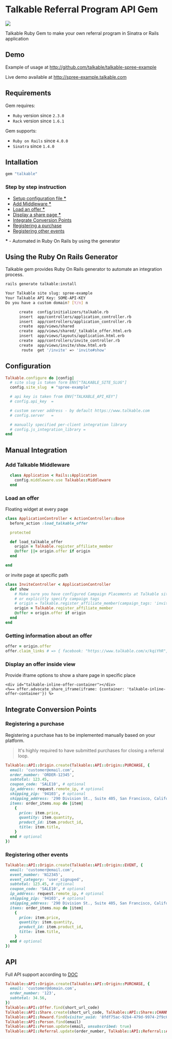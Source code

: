 # Talkable Referral Program API Gem
[![](https://ci.solanolabs.com:443/Talkable/talkable-ruby/badges/branches/master?badge_token=c2445aee31992aafe3d8fda62fcde2708f6254f6)](https://ci.solanolabs.com:443/Talkable/talkable-ruby/suites/484176)

Talkable Ruby Gem to make your own referral program in Sinatra or Rails application

## Demo

Example of usage at http://github.com/talkable/talkable-spree-example

Live demo available at http://spree-example.talkable.com

## Requirements

Gem requires:
 - `Ruby` version since `2.3.0`
 - `Rack` version since `1.6.1`

Gem supports:
 - `Ruby on Rails` since `4.0.0`
 - `Sinatra` since `1.4.0`

## Intallation

``` ruby
gem "talkable"
```

### Step by step instruction

- [Setup configuration file __*__](#configuration)
- [Add Middleware __*__](#add-talkable-middleware)
- [Load an offer __*__](#load-an-offer)
- [Display a share page __*__](#display-an-offer-inside-view)
- [Integrate Conversion Points](#integrate-conversion-points)
- [Registering a purchase](#registering-a-purchase)
- [Registering other events](#registering-other-events)

__*__ - Automated in Ruby On Rails by using the generator

## Using the Ruby On Rails Generator

Talkable gem provides Ruby On Rails generator to automate an integration process.

``` sh
rails generate talkable:install
```
``` sh
Your Talkable site slug: spree-example
Your Talkable API Key: SOME-API-KEY
Do you have a custom domain? [Y/n] n
```
``` sh
      create  config/initializers/talkable.rb
      insert  app/controllers/application_controller.rb
      insert  app/controllers/application_controller.rb
      create  app/views/shared
      create  app/views/shared/_talkable_offer.html.erb
      insert  app/views/layouts/application.html.erb
      create  app/controllers/invite_controller.rb
      create  app/views/invite/show.html.erb
       route  get '/invite' => 'invite#show'
```

## Configuration

``` ruby
Talkable.configure do |config|
  # site slug is taken form ENV["TALKABLE_SITE_SLUG"]
  config.site_slug  = "spree-example"

  # api key is taken from ENV["TALKABLE_API_KEY"]
  # config.api_key  =

  # custom server address - by default https://www.talkable.com
  # config.server   =

  # manually specified per-client integration library
  # config.js_integration_library =
end

```

## Manual Integration

### Add Talkable Middleware

``` ruby
  class Application < Rails::Application
    config.middleware.use Talkable::Middleware
  end
```

### Load an offer

Floating widget at every page

```ruby
class ApplicationController < ActionController::Base
  before_action :load_talkable_offer

  protected

  def load_talkable_offer
    origin = Talkable.register_affiliate_member
    @offer ||= origin.offer if origin
  end

end
```

or invite page at specific path

```ruby
class InviteController < ApplicationController
  def show
    # Make sure you have configured Campaign Placements at Talkable site
    # or explicitly specify campaign tags
    # origin = Talkable.register_affiliate_member(campaign_tags: 'invite')
    origin = Talkable.register_affiliate_member
    @offer = origin.offer if origin
  end
end
```

### Getting information about an offer

```ruby
offer = origin.offer
offer.claim_links # => { facebook: "https://www.talkable.com/x/kqiYhR", sms: "https://www.talkable.com/x/PFxhNB" }
```

### Display an offer inside view

Provide iframe options to show a share page in specific place

```erb
<div id="talkable-inline-offer-container"></div>
<%== offer.advocate_share_iframe(iframe: {container: 'talkable-inline-offer-container'}) %>
```

## Integrate Conversion Points

### Registering a purchase

Registering a purchase has to be implemented manually based on your platform.
> It's highly required to have submitted purchases for closing a referral loop.

```ruby
Talkable::API::Origin.create(Talkable::API::Origin::PURCHASE, {
  email: 'customer@email.com',
  order_number: 'ORDER-12345',
  subtotal: 123.45,
  coupon_code: 'SALE10', # optional
  ip_address: request.remote_ip, # optional
  shipping_zip: '94103', # optional
  shipping_address: '290 Division St., Suite 405, San Francisco, California, 94103, United States', # optional
  items: order_items.map do |item|
    {
      price: item.price,
      quantity: item.quantity,
      product_id: item.product_id,
      title: item.title,
    }
  end # optional
})
```

### Registering other events

```ruby
Talkable::API::Origin.create(Talkable::API::Origin::EVENT, {
  email: 'customer@email.com',
  event_number: 'N12345',
  event_category: 'user_signuped',
  subtotal: 123.45, # optional
  coupon_code: 'SALE10', # optional
  ip_address: request.remote_ip, # optional
  shipping_zip: '94103', # optional
  shipping_address: '290 Division St., Suite 405, San Francisco, California, 94103, United States', # optional
  items: order_items.map do |item|
    {
      price: item.price,
      quantity: item.quantity,
      product_id: item.product_id,
      title: item.title,
    }
  end # optional
})
```

## API

Full API support according to [DOC](http://docs.talkable.com/api_v2.html)

```ruby
Talkable::API::Origin.create(Talkable::API::Origin::PURCHASE, {
  email: 'customer@domain.com',
  order_number: '123',
  subtotal: 34.56,
})
Talkable::API::Offer.find(short_url_code)
Talkable::API::Share.create(short_url_code, Talkable::API::Share::CHANNEL_SMS)
Talkable::API::Reward.find(visitor_uuid: '8fdf75ac-92b4-479d-9974-2f9c64eb2e09')
Talkable::API::Person.find(email)
Talkable::API::Person.update(email, unsubscribed: true)
Talkable::API::Referral.update(order_number, Talkable::API::Referral::APPROVED)
```
